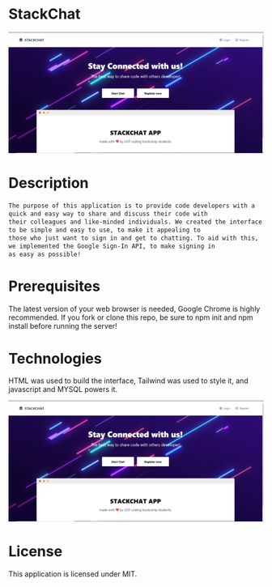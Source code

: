 # StackChat
![Screenshot](StackChat.PNG)
# Description
    The purpose of this application is to provide code developers with a quick and easy way to share and discuss their code with
    their colleagues and like-minded individuals. We created the interface to be simple and easy to use, to make it appealing to
    those who just want to sign in and get to chatting. To aid with this, we implemented the Google Sign-In API, to make signing in 
    as easy as possible!

# Prerequisites
The latest version of your web browser is needed, Google Chrome is highly recommended.
If you fork or clone this repo, be sure to npm init and npm install before running the server!

# Technologies
HTML was used to build the interface, Tailwind was used to style it, and javascript and MYSQL powers it.


![Screenshot](StackChat.PNG)

# License
This application is licensed under MIT.